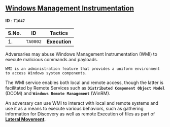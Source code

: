 ## <ins>Windows Management Instrumentation</ins>  

**ID** : **`T1047`**

| S.No. | ID | Tactics |
| --- | --- | --- |
| 1. | `TA0002` | **Execution** |

Adversaries may abuse Windows Management Instrumentation (WMI) to execute malicious commands and payloads.

`WMI is an administration feature that provides a uniform environment to access Windows system components.`

The WMI service enables both local and remote access, though the latter is facilitated by Remote Services such as **`Distributed Component Object Model`** (DCOM) and **`Windows Remote Management`** (WinRM).

An adversary can use WMI to interact with local and remote systems and use it as a means to execute various behaviors, such as gathering information for Discovery as well as remote Execution of files as part of [**Lateral Movement**](https://attack.mitre.org/tactics/TA0008/).